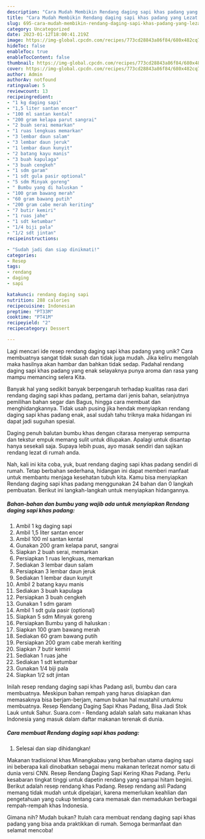 ```yaml
---
description: "Cara Mudah Membikin Rendang daging sapi khas padang yang Lezat Sekali"
title: "Cara Mudah Membikin Rendang daging sapi khas padang yang Lezat Sekali"
slug: 695-cara-mudah-membikin-rendang-daging-sapi-khas-padang-yang-lezat-sekali
category: Uncategorized
date: 2023-01-12T18:00:41.219Z
image: https://img-global.cpcdn.com/recipes/773cd28843a86f84/680x482cq70/rendang-daging-sapi-khas-padang-foto-resep-utama.jpg
hideToc: false
enableToc: true
enableTocContent: false
thumbnail: https://img-global.cpcdn.com/recipes/773cd28843a86f84/680x482cq70/rendang-daging-sapi-khas-padang-foto-resep-utama.jpg
cover: https://img-global.cpcdn.com/recipes/773cd28843a86f84/680x482cq70/rendang-daging-sapi-khas-padang-foto-resep-utama.jpg
author: Admin
authorAv: notfound
ratingvalue: 5
reviewcount: 13
recipeingredient:
- "1 kg daging sapi"
- "1,5 liter santan encer"
- "100 ml santan kental"
- "200 gram kelapa parut sangrai"
- "2 buah serai memarkan"
- "1 ruas lengkuas memarkan"
- "3 lembar daun salam"
- "3 lembar daun jeruk"
- "1 lembar daun kunyit"
- "2 batang kayu manis"
- "3 buah kapulaga"
- "3 buah cengkeh"
- "1 sdm garam"
- "1 sdt gula pasir optional"
- "5 sdm Minyak goreng"
- " Bumbu yang di haluskan "
- "100 gram bawang merah"
- "60 gram bawang putih"
- "200 gram cabe merah keriting"
- "7 butir kemiri"
- "1 ruas jahe"
- "1 sdt ketumbar"
- "1/4 biji pala"
- "1/2 sdt jintan"
recipeinstructions:

- "Sudah jadi dan siap dinikmati!"
categories:
- Resep
tags:
- rendang
- daging
- sapi

katakunci: rendang daging sapi 
nutrition: 288 calories
recipecuisine: Indonesian
preptime: "PT33M"
cooktime: "PT41M"
recipeyield: "2"
recipecategory: Dessert

---
```





Lagi mencari ide resep rendang daging sapi khas padang yang unik? Cara membuatnya sangat tidak susah dan tidak juga mudah. Jika keliru mengolah maka hasilnya akan hambar dan bahkan tidak sedap. Padahal rendang daging sapi khas padang yang enak selayaknya punya aroma dan rasa yang mampu memancing selera Kita.





Banyak hal yang sedikit banyak berpengaruh terhadap kualitas rasa dari rendang daging sapi khas padang, pertama dari jenis bahan, selanjutnya pemilihan bahan segar dan Bagus, hingga cara membuat dan menghidangkannya. Tidak usah pusing jika hendak menyiapkan rendang daging sapi khas padang enak,      asal sudah tahu triknya maka hidangan ini dapat jadi suguhan spesial.














Daging penuh balutan bumbu khas dengan citarasa menyerap sempurna dan tekstur empuk memang sulit untuk dilupakan. Apalagi untuk disantap hanya sesekali saja. Supaya lebih puas, ayo masak sendiri dan sajikan rendang lezat di rumah anda.






Nah, kali ini kita coba, yuk, buat rendang daging sapi khas padang sendiri di rumah. Tetap berbahan sederhana, hidangan ini dapat memberi manfaat untuk membantu menjaga kesehatan tubuh kita. Kamu bisa menyiapkan Rendang daging sapi khas padang menggunakan 24 bahan dan 0 langkah pembuatan. Berikut ini langkah-langkah untuk menyiapkan hidangannya.

<!--inarticleads1-->

##### Bahan-bahan dan bumbu yang wajib ada untuk menyiapkan Rendang daging sapi khas padang:

1. Ambil 1 kg daging sapi
1. Ambil 1,5 liter santan encer
1. Ambil 100 ml santan kental
1. Gunakan 200 gram kelapa parut, sangrai
1. Siapkan 2 buah serai, memarkan
1. Persiapkan 1 ruas lengkuas, memarkan
1. Sediakan 3 lembar daun salam
1. Persiapkan 3 lembar daun jeruk
1. Sediakan 1 lembar daun kunyit
1. Ambil 2 batang kayu manis
1. Sediakan 3 buah kapulaga
1. Persiapkan 3 buah cengkeh
1. Gunakan 1 sdm garam
1. Ambil 1 sdt gula pasir (optional)
1. Siapkan 5 sdm Minyak goreng
1. Persiapkan  Bumbu yang di haluskan :
1. Siapkan 100 gram bawang merah
1. Sediakan 60 gram bawang putih
1. Persiapkan 200 gram cabe merah keriting
1. Siapkan 7 butir kemiri
1. Sediakan 1 ruas jahe
1. Sediakan 1 sdt ketumbar
1. Gunakan 1/4 biji pala
1. Siapkan 1/2 sdt jintan


Inilah resep rendang daging sapi khas Padang asli, bumbu dan cara membuatnya. Meskipun bahan rempah yang harus disiapkan dan memasaknya bisa berjam-berjam, namun bukan hal mustahil untukmu membuatnya. Resep Rendang Daging Sapi Khas Padang, Bisa Jadi Stok Lauk untuk Sahur. Suara.com - Rendang adalah salah satu makanan khas Indonesia yang masuk dalam daftar makanan terenak di dunia. 

<!--inarticleads2-->

##### Cara membuat Rendang daging sapi khas padang:


1. Selesai dan siap dihidangkan!

Makanan tradisional khas Minangkabau yang berbahan utama daging sapi ini beberapa kali dinobatkan sebagai menu makanan terlezat nomor satu di dunia versi CNN. Resep Rendang Daging Sapi Kering Khas Padang. Perlu kesabaran tingkat tinggi untuk dapetin rendang yang sampai hitam begini. Berikut adalah resep rendang khas Padang. Resep rendang asli Padang memang tidak mudah untuk dipelajari, karena memerlukan keahlian dan pengetahuan yang cukup tentang cara memasak dan memadukan berbagai rempah-rempah khas Indonesia. 

Gimana nih? Mudah bukan? Itulah cara membuat rendang daging sapi khas padang yang bisa anda praktikkan di rumah. Semoga bermanfaat dan selamat mencoba!
